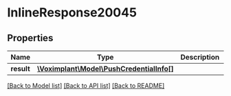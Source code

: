 # InlineResponse20045

## Properties
Name | Type | Description | Notes
------------ | ------------- | ------------- | -------------
**result** | [**\Voximplant\Model\PushCredentialInfo[]**](PushCredentialInfo.md) |  | [optional] 

[[Back to Model list]](../README.md#documentation-for-models) [[Back to API list]](../README.md#documentation-for-api-endpoints) [[Back to README]](../README.md)


